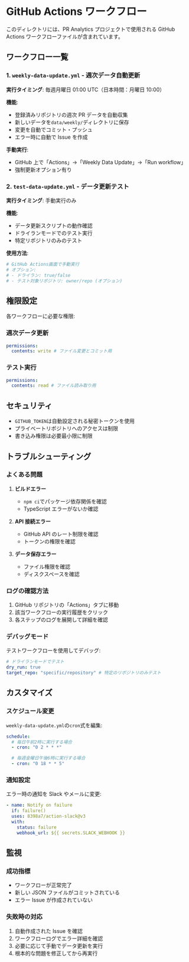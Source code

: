 # GitHub Actions ワークフロー

このディレクトリには、PR Analytics プロジェクトで使用される GitHub Actions ワークフローファイルが含まれています。

## ワークフロー一覧

### 1. `weekly-data-update.yml` - 週次データ自動更新

**実行タイミング**: 毎週月曜日 01:00 UTC（日本時間：月曜日 10:00）

**機能**:

- 登録済みリポジトリの週次 PR データを自動収集
- 新しいデータを`data/weekly/`ディレクトリに保存
- 変更を自動でコミット・プッシュ
- エラー時に自動で Issue を作成

**手動実行**:

- GitHub 上で「Actions」→「Weekly Data Update」→「Run workflow」
- 強制更新オプション有り

### 2. `test-data-update.yml` - データ更新テスト

**実行タイミング**: 手動実行のみ

**機能**:

- データ更新スクリプトの動作確認
- ドライランモードでのテスト実行
- 特定リポジトリのみのテスト

**使用方法**:

```bash
# GitHub Actions画面で手動実行
# オプション:
# - ドライラン: true/false
# - テスト対象リポジトリ: owner/repo (オプション)
```

## 権限設定

各ワークフローに必要な権限:

### 週次データ更新

```yaml
permissions:
  contents: write # ファイル変更とコミット用
```

### テスト実行

```yaml
permissions:
  contents: read # ファイル読み取り用
```

## セキュリティ

- `GITHUB_TOKEN`は自動設定される秘密トークンを使用
- プライベートリポジトリへのアクセスは制限
- 書き込み権限は必要最小限に制限

## トラブルシューティング

### よくある問題

1. **ビルドエラー**

   - `npm ci`でパッケージ依存関係を確認
   - TypeScript エラーがないか確認

2. **API 接続エラー**

   - GitHub API のレート制限を確認
   - トークンの権限を確認

3. **データ保存エラー**
   - ファイル権限を確認
   - ディスクスペースを確認

### ログの確認方法

1. GitHub リポジトリの「Actions」タブに移動
2. 該当ワークフローの実行履歴をクリック
3. 各ステップのログを展開して詳細を確認

### デバッグモード

テストワークフローを使用してデバッグ:

```yaml
# ドライランモードでテスト
dry_run: true
target_repo: "specific/repository" # 特定のリポジトリのみテスト
```

## カスタマイズ

### スケジュール変更

`weekly-data-update.yml`の`cron`式を編集:

```yaml
schedule:
  # 毎日午前2時に実行する場合
  - cron: "0 2 * * *"

  # 毎週金曜日午後6時に実行する場合
  - cron: "0 18 * * 5"
```

### 通知設定

エラー時の通知を Slack やメールに変更:

```yaml
- name: Notify on failure
  if: failure()
  uses: 8398a7/action-slack@v3
  with:
    status: failure
    webhook_url: ${{ secrets.SLACK_WEBHOOK }}
```

## 監視

### 成功指標

- ワークフローが正常完了
- 新しい JSON ファイルがコミットされている
- エラー Issue が作成されていない

### 失敗時の対応

1. 自動作成された Issue を確認
2. ワークフローログでエラー詳細を確認
3. 必要に応じて手動でデータ更新を実行
4. 根本的な問題を修正してから再実行

